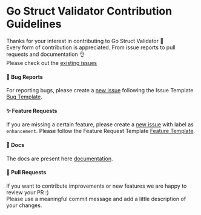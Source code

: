 # Go Struct Validator Contribution Guidelines

Thanks for your interest in contributing to Go Struct Validator 🙌  
Every form of contribution is appreciated. From issue reports to pull requests and documentation 👌  
Please check out the [existing issues](https://github.com/neo7337/go-struct-validator/issues)

#### 🐛 Bug Reports

For reporting bugs, please create a [new issue](https://github.com/neo7337/go-struct-validator/issues/new/choose) following the Issue Template [Bug Template](https://github.com/neo7337/go-struct-validator/blob/main/.github/ISSUE_TEMPLATE/bug_report.md).

#### ✨ Feature Requests

If you are missing a certain feature, please create a [new issue](https://github.com/neo7337/go-struct-validator/issues/new/choose) with label as `enhancement`. Please follow the Feature Request Template [Feature Template](https://github.com/neo7337/go-struct-validator/blob/main/.github/ISSUE_TEMPLATE/feature_request.md).

#### 📝 Docs

The docs are present here [documentation](https://github.com/neo7337/go-struct-validator/wiki/Documentation).

#### 💫 Pull Requests

If you want to contribute improvements or new features we are happy to review your PR :)  
Please use a meaningful commit message and add a little description of your changes.
